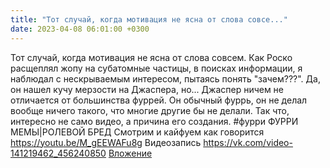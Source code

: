 ```yaml
---
title: "Тот случай, когда мотивация не ясна от слова совсе..."
date: 2023-04-08 06:01:00 +0300
---
```


Тот случай, когда мотивация не ясна от слова совсем.
Как Роско расщеплял жопу на субатомные частицы, в поисках информации, я наблюдал с нескрываемым интересом, пытаясь понять "зачем???".
Да, он нашел кучу мерзости на Джаспера, но... Джаспер ничем не отличается от большинства фуррей. Он обычный фуррь, он не делал вообще ничего такого, что многие другие бы не делали.
Так что, интересно не само видео, а причина его создания.
#фурри
ФУРРИ МЕМЫ|РОЛЕВОЙ БРЕД
Смотрим и кайфуем как говорится
https://youtu.be/M_gEEWAFu8g
Видеозапись
<a class="vk-attach" href="https://vk.com/video-141219462_456240850">https://vk.com/video-141219462_456240850</a>
<a class="vk-attach" href="https://vk.com/video-141219462_456240850">Вложение</a>
